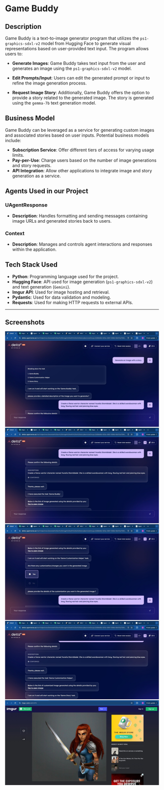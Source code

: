 # Game Buddy

## Description
Game Buddy is a text-to-image generator program that utilizes the `ps1-graphics-sdxl-v2` model from Hugging Face to generate visual representations based on user-provided text input. The program allows users to:

- **Generate Images**: Game Buddy takes text input from the user and generates an image using the `ps1-graphics-sdxl-v2` model.
  
- **Edit Prompts/Input**: Users can edit the generated prompt or input to refine the image generation process.
  
- **Request Image Story**: Additionally, Game Buddy offers the option to provide a story related to the generated image. The story is generated using the `gemma-7b` text generation model.


## Business Model
Game Buddy can be leveraged as a service for generating custom images and associated stories based on user inputs. Potential business models include:
- **Subscription Service**: Offer different tiers of access for varying usage limits.
- **Pay-per-Use**: Charge users based on the number of image generations and story requests.
- **API Integration**: Allow other applications to integrate image and story generation as a service.

## Agents Used in our Project

### UAgentResponse
- **Description**: Handles formatting and sending messages containing image URLs and generated stories back to users.

### Context
- **Description**: Manages and controls agent interactions and responses within the application.

## Tech Stack Used
- **Python**: Programming language used for the project.
- **Hugging Face**: API used for image generation (`ps1-graphics-sdxl-v2`) and text generation (`Gemini`).
- **Imgur API**: Used for image hosting and retrieval.
- **Pydantic**: Used for data validation and modeling.
- **Requests**: Used for making HTTP requests to external APIs.

---

## Screenshots

![Screenshot 1](1.jpeg)
![Screenshot 2](2.jpeg)
![Screenshot 3](3.jpeg)
![Screenshot 4](4.jpeg)
![Screenshot 5](5.jpeg)



